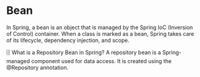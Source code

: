 # Bean

In Spring, a bean is an object that is managed by the Spring IoC (Inversion of Control) container. When a class is marked as a bean, Spring takes care of its lifecycle, dependency injection, and scope.

🗄️ What is a Repository Bean in Spring?
A repository bean is a Spring-managed component used for data access.
It is created using the @Repository annotation.
